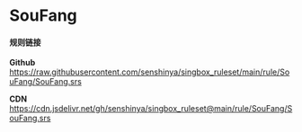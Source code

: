# SouFang

#### 规则链接

**Github**
https://raw.githubusercontent.com/senshinya/singbox_ruleset/main/rule/SouFang/SouFang.srs

**CDN**
https://cdn.jsdelivr.net/gh/senshinya/singbox_ruleset@main/rule/SouFang/SouFang.srs